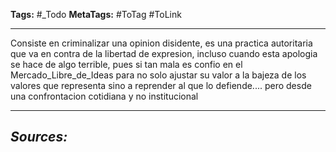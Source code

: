 **Tags:** #_Todo
**MetaTags:** #ToTag #ToLink
- - -
Consiste en criminalizar una opinion disidente, es una practica autoritaria que va en contra de la libertad de expresion, incluso cuando esta apologia se hace de algo terrible, pues si tan mala es confio en el Mercado_Libre_de_Ideas para no solo ajustar su valor a la bajeza de los valores que representa sino a reprender al que lo defiende.... pero desde una confrontacion cotidiana y no institucional 
- - - 
## ***Sources:***
